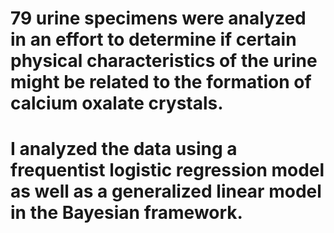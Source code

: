 # 79 urine specimens were analyzed in an effort to determine if certain physical characteristics of the urine might be related to the formation of calcium oxalate crystals. 
# I analyzed the data using a frequentist logistic regression model as well as a generalized linear model in the Bayesian framework.
